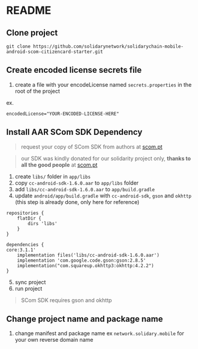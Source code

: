 # README

## Clone project

```shell
git clone https://github.com/solidarynetwork/solidarychain-mobile-android-scom-citizencard-starter.git
```

## Create encoded license secrets file

1. create a file with your encodeLicense named `secrets.properties` in the root of the project

ex.

```
encodedLicense="YOUR-ENCODED-LICENSE-HERE"
```

## Install AAR SCom SDK Dependency

> request your copy of SCom SDK from authors at [scom.pt](https://scom.pt)

> our SDK was kindly donated for our solidarity project only, **thanks to all the good people** at [scom.pt](https://scom.pt)

1. create `libs/` folder in `app/libs`
2. copy `cc-android-sdk-1.6.0.aar` to `app/libs` folder
3. add `libs/cc-android-sdk-1.6.0.aar` to `app/build.gradle`
4. update `android/app/build.gradle` with `cc-android-sdk`, `gson` and `okhttp` (this step is already done, only here for reference)


```
repositories {
    flatDir {
        dirs 'libs'
    }
}

dependencies {
core:3.1.1'
    implementation files('libs/cc-android-sdk-1.6.0.aar')
    implementation 'com.google.code.gson:gson:2.8.5'
    implementation("com.squareup.okhttp3:okhttp:4.2.2")
}
```

5. sync project
6. run project

> SCom SDK requires gson and okhttp

## Change project name and package name

1. change manifest and package name ex `network.solidary.mobile` for your own reverse domain name